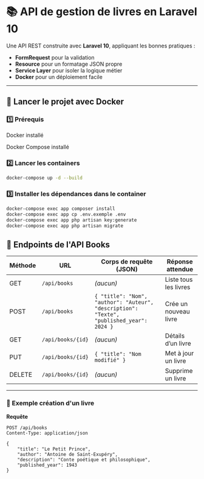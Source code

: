 # 📚 API de gestion de livres en Laravel 10 

Une API REST construite avec **Laravel 10**, appliquant les bonnes pratiques :
- **FormRequest** pour la validation
- **Resource** pour un formatage JSON propre
- **Service Layer** pour isoler la logique métier
- **Docker** pour un déploiement facile

---

## 🚀 Lancer le projet avec Docker

### 1️⃣ Prérequis

Docker installé

Docker Compose installé

### 2️⃣ Lancer les containers
```bash
docker-compose up -d --build

```
### 3️⃣ Installer les dépendances dans le container
```bash
docker-compose exec app composer install
docker-compose exec app cp .env.exemple .env
docker-compose exec app php artisan key:generate
docker-compose exec app php artisan migrate

```

## 📌 Endpoints de l'API Books

| Méthode | URL               | Corps de requête (JSON)                                                                 | Réponse attendue |
|---------|-------------------|----------------------------------------------------------------------------------------|------------------|
| GET     | `/api/books`      | *(aucun)*                                                                              | Liste tous les livres |
| POST    | `/api/books`      | `{ "title": "Nom", "author": "Auteur", "description": "Texte", "published_year": 2024 }`| Crée un nouveau livre |
| GET     | `/api/books/{id}` | *(aucun)*                                                                              | Détails d’un livre |
| PUT     | `/api/books/{id}` | `{ "title": "Nom modifié" }`                                                            | Met à jour un livre |
| DELETE  | `/api/books/{id}` | *(aucun)*                                                                              | Supprime un livre |

---

### 📍 Exemple création d'un livre
**Requête**
```http
POST /api/books
Content-Type: application/json

{
    "title": "Le Petit Prince",
    "author": "Antoine de Saint-Exupéry",
    "description": "Conte poétique et philosophique",
    "published_year": 1943
}
```